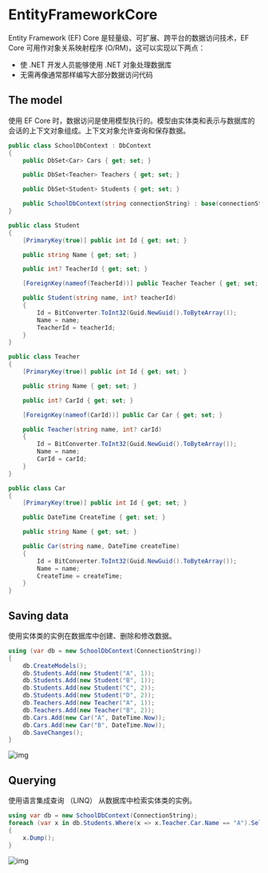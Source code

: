 # EntityFrameworkCore

Entity Framework (EF) Core 是轻量级、可扩展、跨平台的数据访问技术，EF Core 可用作对象关系映射程序 (O/RM)，这可以实现以下两点：

- 使 .NET 开发人员能够使用 .NET 对象处理数据库
- 无需再像通常那样编写大部分数据访问代码

## The model

使用 EF Core 时，数据访问是使用模型执行的。模型由实体类和表示与数据库的会话的上下文对象组成。上下文对象允许查询和保存数据。

```C#
public class SchoolDbContext : DbContext
{
    public DbSet<Car> Cars { get; set; }

    public DbSet<Teacher> Teachers { get; set; }

    public DbSet<Student> Students { get; set; }

    public SchoolDbContext(string connectionString) : base(connectionString) { }
}

public class Student
{
    [PrimaryKey(true)] public int Id { get; set; }

    public string Name { get; set; }

    public int? TeacherId { get; set; }

    [ForeignKey(nameof(TeacherId))] public Teacher Teacher { get; set; }

    public Student(string name, int? teacherId)
    {
        Id = BitConverter.ToInt32(Guid.NewGuid().ToByteArray());
        Name = name;
        TeacherId = teacherId;
    }
}

public class Teacher
{
    [PrimaryKey(true)] public int Id { get; set; }

    public string Name { get; set; }

    public int? CarId { get; set; }

    [ForeignKey(nameof(CarId))] public Car Car { get; set; }

    public Teacher(string name, int? carId)
    {
        Id = BitConverter.ToInt32(Guid.NewGuid().ToByteArray());
        Name = name;
        CarId = carId;
    }
}

public class Car
{
    [PrimaryKey(true)] public int Id { get; set; }

    public DateTime CreateTime { get; set; }

    public string Name { get; set; }

    public Car(string name, DateTime createTime)
    {
        Id = BitConverter.ToInt32(Guid.NewGuid().ToByteArray());
        Name = name;
        CreateTime = createTime;
    }
}
```

## **Saving data**

使用实体类的实例在数据库中创建、删除和修改数据。

```C#
using (var db = new SchoolDbContext(ConnectionString))
{
    db.CreateModels();
    db.Students.Add(new Student("A", 1));
    db.Students.Add(new Student("B", 1));
    db.Students.Add(new Student("C", 2));
    db.Students.Add(new Student("D", 2));
    db.Teachers.Add(new Teacher("A", 1));
    db.Teachers.Add(new Teacher("B", 2));
    db.Cars.Add(new Car("A", DateTime.Now));
    db.Cars.Add(new Car("B", DateTime.Now));
    db.SaveChanges();
}
```

![img](https://gitee.com/chara-x/resources/raw/master/Images/EntityFrameworkCore/%7BY@LPC57RNH%60JA%7BCLWTX@5.png)

## **Querying**

使用语言集成查询 （LINQ） 从数据库中检索实体类的实例。

```C#
using var db = new SchoolDbContext(ConnectionString);
foreach (var x in db.Students.Where(x => x.Teacher.Car.Name == "A").Select(x => x.Teacher))
{
    x.Dump();
}
```

![img](https://gitee.com/chara-x/resources/raw/master/Images/EntityFrameworkCore/ALNIB%60KI%7B@TNP$VES%7BY9~LO.png)
